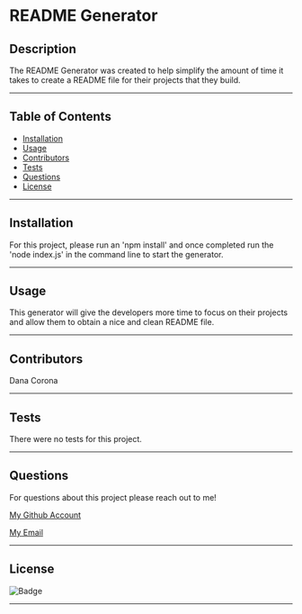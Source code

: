 # README Generator



## Description
The README Generator was created to help simplify the amount of time it takes to create a README file for their projects that they build.


***
## Table of Contents
* [Installation](#installation)
* [Usage](#usage)
* [Contributors](#contributors)
* [Tests](#tests)
* [Questions](#questions)
* [License](#License)


***
## Installation
For this project, please run an 'npm install' and once completed run the 'node index.js' in the command line to start the generator.


***
## Usage
This generator will give the developers more time to focus on their projects and allow them to obtain a nice and clean README file.


***
## Contributors
Dana Corona


***
## Tests
There were no tests for this project.


***
## Questions
For questions about this project please reach out to me!

[My Github Account]('https://github.com/danacorona')

[My Email]('dana.d.corona@gmail.com')


***
## License
![Badge](https://img.shields.io/badge/license-MIT-blue.svg)

***